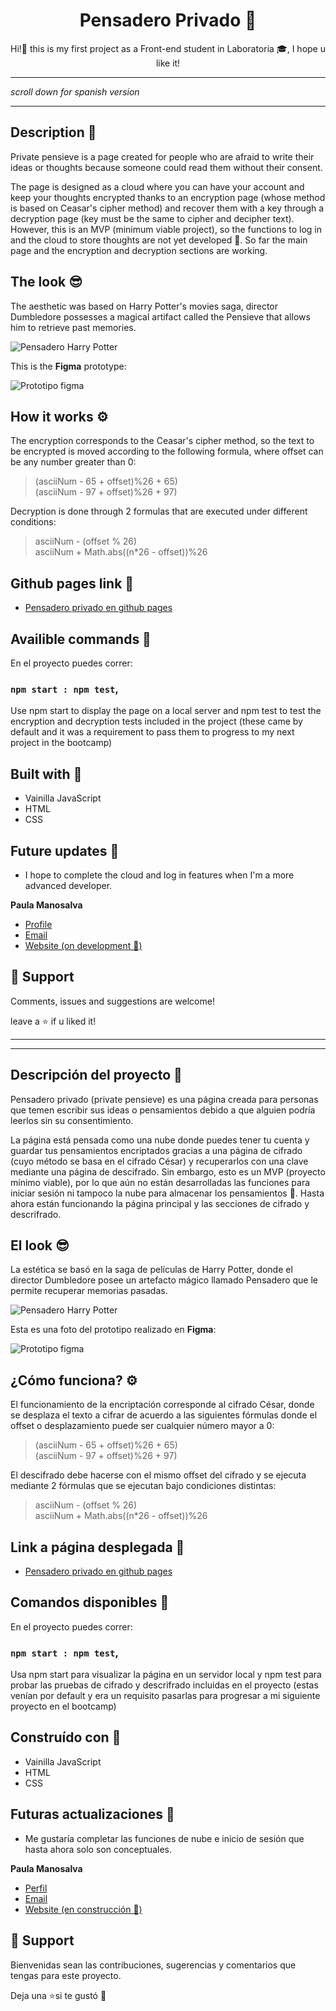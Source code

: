 <h1 align="center"><strong>Pensadero Privado 🧙</strong><project-name></h1> 

<p align="center">Hi!👋 this is my first project as a Front-end student in Laboratoria 🎓, I hope u like it!<project-description></p>


***
*scroll down for spanish version*
***

## Description 🌱
Private pensieve is a page created for people who are afraid to write their ideas or thoughts because someone could read them without their consent.

The page is designed as a cloud where you can have your account and keep your thoughts encrypted thanks to an encryption page (whose method is based on Ceasar's cipher method) and recover them with a key through a decryption page (key must be the same to cipher and decipher text). However, this is an MVP (minimum viable project), so the functions to log in and the cloud to store thoughts are not yet developed 🔨. So far the main page and the encryption and decryption sections are working.

## The look 😎

The aesthetic was based on Harry Potter's movies saga, director Dumbledore possesses a magical artifact called the Pensieve that allows him to retrieve past memories.

![Pensadero Harry Potter](src/img-readme/pensadero.jpg)

This is the **Figma** prototype:

![Prototipo figma](src/img-readme/prototipo.png)

## How it works ⚙️

The encryption corresponds to the Ceasar's cipher method, so the text to be encrypted is moved according to the following formula, where offset can be any number greater than 0:

>(asciiNum - 65 + offset)%26 + 65)  
(asciiNum - 97 + offset)%26 + 97)

Decryption is done through 2 formulas that are executed under different conditions:

> asciiNum - (offset % 26)  
asciiNum + Math.abs((n*26 - offset))%26

## Github pages link 📌

- [Pensadero privado en github pages](https://paulamanosalva.github.io/SCL018-cipher/ "proyecto desplegado")


## Availible commands 📘

En el proyecto puedes correr:

### `npm start : npm test`,

Use npm start to display the page on a local server and npm test to test the encryption and decryption tests included in the project (these came by default and it was a requirement to pass them to progress to my next project in the bootcamp) 

## Built with 🔨

- Vainilla JavaScript
- HTML
- CSS

## Future updates 🎯

- I hope to complete the cloud and log in features when I'm a more advanced developer.

**Paula Manosalva**

- [Profile](https://github.com/paulamanosalva "Paula Manosalva")
- [Email](mailto:pau.emd@gmail.com?subject=Hi "Hi!")
- [Website (on development 🔨)](https://paulamanosalva.github.io "Website (on development)")

## 🤝 Support

Comments, issues and suggestions are welcome!

leave a ⭐️ if u liked it!

***
***

## Descripción del proyecto 🌱
Pensadero privado (private pensieve) es una página creada para personas que temen escribir sus ideas o pensamientos debido a que alguien podría leerlos sin su consentimiento. 

La página está pensada como una nube donde puedes tener tu cuenta y guardar tus pensamientos encriptados gracias a una página de cifrado (cuyo método se basa en el cifrado César) y recuperarlos con una clave mediante una página de descifrado. Sin embargo, esto es un MVP (proyecto mínimo viable), por lo que aún no están desarrolladas las funciones para iniciar sesión ni tampoco la nube para almacenar los pensamientos 🔨. Hasta ahora están funcionando la página principal y las secciones de cifrado y descrifrado.

## El look 😎

La estética se basó en la saga de películas de Harry Potter, donde el director Dumbledore posee un artefacto mágico llamado Pensadero que le permite recuperar memorias pasadas. 

![Pensadero Harry Potter](src/img-readme/pensadero.jpg)

Esta es una foto del prototipo realizado en **Figma**:

![Prototipo figma](src/img-readme/prototipo.png)

## ¿Cómo funciona? ⚙️

El funcionamiento de la encriptación corresponde al cifrado César, donde se desplaza el texto a cifrar de acuerdo a las siguientes fórmulas donde el offset o desplazamiento puede ser cualquier número mayor a 0:

>(asciiNum - 65 + offset)%26 + 65)  
(asciiNum - 97 + offset)%26 + 97)

El descifrado debe hacerse con el mismo offset del cifrado y se ejecuta mediante 2 fórmulas que se ejecutan bajo condiciones distintas:

> asciiNum - (offset % 26)  
asciiNum + Math.abs((n*26 - offset))%26

## Link a página desplegada 📌

- [Pensadero privado en github pages](https://paulamanosalva.github.io/SCL018-cipher/ "proyecto desplegado")


## Comandos disponibles 📘

En el proyecto puedes correr:

### `npm start : npm test`,

Usa npm start para visualizar la página en un servidor local y npm test para probar las pruebas de cifrado y descrifrado incluidas en el proyecto (estas venían por default y era un requisito pasarlas para progresar a mi siguiente proyecto en el bootcamp)

## Construído con 🔨

- Vainilla JavaScript
- HTML
- CSS

## Futuras actualizaciones 🎯

- Me gustaría completar las funciones de nube e inicio de sesión que hasta ahora solo son conceptuales.

**Paula Manosalva**

- [Perfil](https://github.com/paulamanosalva "Paula Manosalva")
- [Email](mailto:pau.emd@gmail.com?subject=Hi "Hi!")
- [Website (en construcción 🔨)](https://paulamanosalva.github.io "Website en construcción")

## 🤝 Support

Bienvenidas sean las contribuciones, sugerencias y comentarios que tengas para este proyecto.

Deja una ⭐️si te gustó 💜

